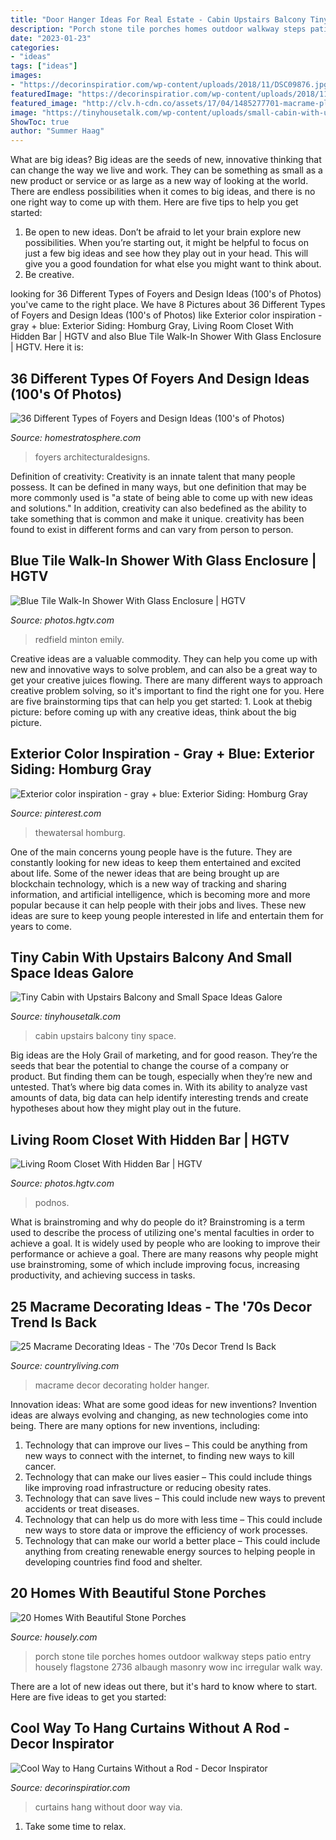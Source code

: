 ```yaml
---
title: "Door Hanger Ideas For Real Estate - Cabin Upstairs Balcony Tiny Space"
description: "Porch stone tile porches homes outdoor walkway steps patio entry housely flagstone 2736 albaugh masonry wow inc irregular walk way"
date: "2023-01-23"
categories:
- "ideas"
tags: ["ideas"]
images:
- "https://decorinspiratior.com/wp-content/uploads/2018/11/DSC09876.jpg"
featuredImage: "https://decorinspiratior.com/wp-content/uploads/2018/11/DSC09876.jpg"
featured_image: "http://clv.h-cdn.co/assets/17/04/1485277701-macrame-plant-holder-etsy-boho-choco.jpg"
image: "https://tinyhousetalk.com/wp-content/uploads/small-cabin-with-upstairs-balcony-01.jpg"
ShowToc: true
author: "Summer Haag"
---
```



What are big ideas?
Big ideas are the seeds of new, innovative thinking that can change the way we live and work. They can be something as small as a new product or service or as large as a new way of looking at the world. There are endless possibilities when it comes to big ideas, and there is no one right way to come up with them. Here are five tips to help you get started: 
1. Be open to new ideas. Don’t be afraid to let your brain explore new possibilities. When you’re starting out, it might be helpful to focus on just a few big ideas and see how they play out in your head. This will give you a good foundation for what else you might want to think about. 
2. Be creative.

	

		
looking for 36 Different Types of Foyers and Design Ideas (100&#039;s of Photos) you've came to the right place. We have 8 Pictures about 36 Different Types of Foyers and Design Ideas (100&#039;s of Photos) like Exterior color inspiration - gray + blue: Exterior Siding: Homburg Gray, Living Room Closet With Hidden Bar | HGTV and also Blue Tile Walk-In Shower With Glass Enclosure | HGTV. Here it is:
		
    
## 36 Different Types Of Foyers And Design Ideas (100&#039;s Of Photos)

<img loading=lazy src="https://www.homestratosphere.com/wp-content/uploads/2017/05/arch-det-luxury-craftsman-home2017-05-11-at-2.36.54-PM-4.jpg" onerror="this.onerror=null;this.src='https://tse4.mm.bing.net/th?id=OIP.rO0-1OlGqbnJ_P-ppvkR3gHaLN&amp;pid=15.1';" alt="36 Different Types of Foyers and Design Ideas (100&#039;s of Photos)">

_Source: homestratosphere.com_

>foyers architecturaldesigns. 

	

Definition of creativity:
Creativity is an innate talent that many people possess. It can be defined in many ways, but one definition that may be more commonly used is "a state of being able to come up with new ideas and solutions." In addition, creativity can also bedefined as the ability to take something that is common and make it unique. creativity has been found to exist in different forms and can vary from person to person.

    
## Blue Tile Walk-In Shower With Glass Enclosure | HGTV

<img loading=lazy src="https://hgtvhome.sndimg.com/content/dam/images/hgtv/fullset/2014/5/22/0/original_Andrea-Monath-Schumacher-Moroccan-tile-walk-in-shower.jpg.rend.hgtvcom.966.1288.suffix/1437163596593.jpeg" onerror="this.onerror=null;this.src='https://tse3.mm.bing.net/th?id=OIP.UHKmSDQ7A-CdJuLfw75IIAHaJ4&amp;pid=15.1';" alt="Blue Tile Walk-In Shower With Glass Enclosure | HGTV">

_Source: photos.hgtv.com_

>redfield minton emily. 

	

Creative ideas are a valuable commodity. They can help you come up with new and innovative ways to solve problem, and can also be a great way to get your creative juices flowing. There are many different ways to approach creative problem solving, so it's important to find the right one for you. Here are five brainstorming tips that can help you get started: 1. Look at thebig picture: before coming up with any creative ideas, think about the big picture.

    
## Exterior Color Inspiration - Gray + Blue: Exterior Siding: Homburg Gray

<img loading=lazy src="https://i.pinimg.com/736x/4e/04/4c/4e044c1472c99f401ae82d91ea94ac4f.jpg" onerror="this.onerror=null;this.src='https://tse4.mm.bing.net/th?id=OIP.bSZ0wX8SBg6WkjflJuPA8QHaE8&amp;pid=15.1';" alt="Exterior color inspiration - gray + blue: Exterior Siding: Homburg Gray">

_Source: pinterest.com_

>thewatersal homburg. 

	

One of the main concerns young people have is the future. They are constantly looking for new ideas to keep them entertained and excited about life. Some of the newer ideas that are being brought up are blockchain technology, which is a new way of tracking and sharing information, and artificial intelligence, which is becoming more and more popular because it can help people with their jobs and lives. These new ideas are sure to keep young people interested in life and entertain them for years to come.

    
## Tiny Cabin With Upstairs Balcony And Small Space Ideas Galore

<img loading=lazy src="https://tinyhousetalk.com/wp-content/uploads/small-cabin-with-upstairs-balcony-01.jpg" onerror="this.onerror=null;this.src='https://tse4.mm.bing.net/th?id=OIP.JL-9pL_zqchWPyPY4T3XCgHaE8&amp;pid=15.1';" alt="Tiny Cabin with Upstairs Balcony and Small Space Ideas Galore">

_Source: tinyhousetalk.com_

>cabin upstairs balcony tiny space. 

	

Big ideas are the Holy Grail of marketing, and for good reason. They’re the seeds that bear the potential to change the course of a company or product. But finding them can be tough, especially when they’re new and untested. That’s where big data comes in. With its ability to analyze vast amounts of data, big data can help identify interesting trends and create hypotheses about how they might play out in the future.

    
## Living Room Closet With Hidden Bar | HGTV

<img loading=lazy src="https://hgtvhome.sndimg.com/content/dam/images/hgtv/fullset/2015/4/22/2/CI-Robert-Stuart-Interiors_Small-Space-Solutions_closet-bar-storage_v.jpg.rend.hgtvcom.966.1288.suffix/1429739130537.jpeg" onerror="this.onerror=null;this.src='https://tse2.mm.bing.net/th?id=OIP.3n6iikFx6IF9Aosq3fnNzQHaJ4&amp;pid=15.1';" alt="Living Room Closet With Hidden Bar | HGTV">

_Source: photos.hgtv.com_

>podnos. 

	

What is brainstroming and why do people do it?
Brainstroming is a term used to describe the process of utilizing one's mental faculties in order to achieve a goal. It is widely used by people who are looking to improve their performance or achieve a goal. There are many reasons why people might use brainstroming, some of which include improving focus, increasing productivity, and achieving success in tasks.

    
## 25 Macrame Decorating Ideas - The &#039;70s Decor Trend Is Back

<img loading=lazy src="http://clv.h-cdn.co/assets/17/04/1485277701-macrame-plant-holder-etsy-boho-choco.jpg" onerror="this.onerror=null;this.src='https://tse3.mm.bing.net/th?id=OIP.eN6nk4c8GilUMVODvaj9kQHaLd&amp;pid=15.1';" alt="25 Macrame Decorating Ideas - The &#039;70s Decor Trend Is Back">

_Source: countryliving.com_

>macrame decor decorating holder hanger. 

	

Innovation ideas: What are some good ideas for new inventions?
Invention ideas are always evolving and changing, as new technologies come into being. There are many options for new inventions, including: 
1) Technology that can improve our lives – This could be anything from new ways to connect with the internet, to finding new ways to kill cancer. 
2) Technology that can make our lives easier – This could include things like improving road infrastructure or reducing obesity rates. 
3) Technology that can save lives – This could include new ways to prevent accidents or treat diseases. 
4) Technology that can help us do more with less time – This could include new ways to store data or improve the efficiency of work processes. 
5) Technology that can make our world a better place – This could include anything from creating renewable energy sources to helping people in developing countries find food and shelter.

    
## 20 Homes With Beautiful Stone Porches

<img loading=lazy src="http://housely.com/wp-content/uploads/2016/10/Jo-Lincoln-Walkway-1.jpg" onerror="this.onerror=null;this.src='https://tse1.mm.bing.net/th?id=OIP.ZZw0-qVeCoRDMrsUJWEUzgHaFj&amp;pid=15.1';" alt="20 Homes With Beautiful Stone Porches">

_Source: housely.com_

>porch stone tile porches homes outdoor walkway steps patio entry housely flagstone 2736 albaugh masonry wow inc irregular walk way. 

	

There are a lot of new ideas out there, but it's hard to know where to start. Here are five ideas to get you started: 

    
## Cool Way To Hang Curtains Without A Rod - Decor Inspirator

<img loading=lazy src="https://decorinspiratior.com/wp-content/uploads/2018/11/DSC09876.jpg" onerror="this.onerror=null;this.src='https://tse2.mm.bing.net/th?id=OIP.uvXlUjBLCx0b9DEP6mnLAAHaNK&amp;pid=15.1';" alt="Cool Way to Hang Curtains Without a Rod - Decor Inspirator">

_Source: decorinspiratior.com_

>curtains hang without door way via. 

	

1. Take some time to relax.

